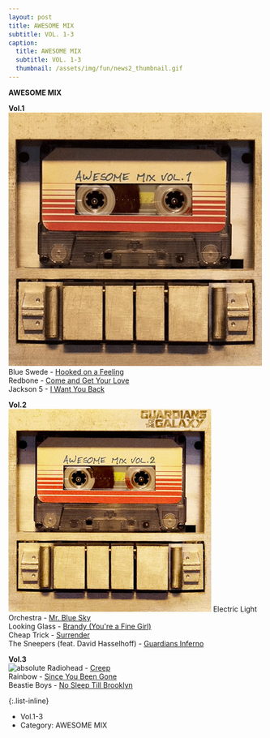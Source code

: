 ```yaml
--- 
layout: post
title: AWESOME MIX
subtitle: VOL. 1-3
caption:
  title: AWESOME MIX
  subtitle: VOL. 1-3
  thumbnail: /assets/img/fun/news2_thumbnail.gif
---
```


**AWESOME MIX** <br>

**Vol.1** <br>
<img data-action="zoom" class="img-fluid d-block mx-auto" src= "/assets/img/fun/awesome_mix_vol1.gif" alt='absolute' >
Blue Swede - [Hooked on a Feeling](https://www.youtube.com/watch?v=7q0UTFq-o-o&ab_channel=Bj%C3%B6rnSkifs-Topic) <br>
Redbone - [Come and Get Your Love](https://www.youtube.com/watch?v=bc0KhhjJP98&ab_channel=RedboneVEVO) <br>
Jackson 5 - [I Want You Back](https://www.youtube.com/watch?v=DGDyAb6pePo&ab_channel=JoelGustafsson) <br>

**Vol.2** <br>
<img data-action="zoom" class="img-fluid d-block mx-auto" src= "/assets/img/fun/awesome_mix_vol2.webp" alt='absolute' >
Electric Light Orchestra - [Mr. Blue Sky](https://www.youtube.com/watch?v=bJ8Sz8CJY5g&ab_channel=ElectricLightOrchestra-Topic) <br>
Looking Glass - [Brandy (You're a Fine Girl)](https://www.youtube.com/watch?v=DVx8L7a3MuE&ab_channel=LookingGlassVEVO) <br>
Cheap Trick - [Surrender](https://www.youtube.com/watch?v=4gH9-YxLvyk&ab_channel=CheapTrick-Topic) <br>
The Sneepers (feat. David Hasselhoff) - [Guardians Inferno](https://www.youtube.com/watch?v=3MMMe1drnZY&ab_channel=MarvelEntertainment) <br>

**Vol.3** <br>
<img data-action="zoom" class="img-fluid d-block mx-auto" src= "/assets/img/fun/awesome_mix_vol3.gif" alt='absolute' >
Radiohead - [Creep](https://www.youtube.com/watch?v=zFYEYRcjK2g&ab_channel=Radiohead-Topic) <br>
Rainbow - [Since You Been Gone](https://www.youtube.com/watch?v=ulHO6WNw1Ts&ab_channel=%E2%99%AAFenderGibsonSounds%E2%99%AA) <br>
Beastie Boys - [No Sleep Till Brooklyn](https://www.youtube.com/watch?v=9b9-S5EB0mw&ab_channel=BeastieBoys-Topic) <br>


{:.list-inline}
- Vol.1-3
- Category: AWESOME MIX
